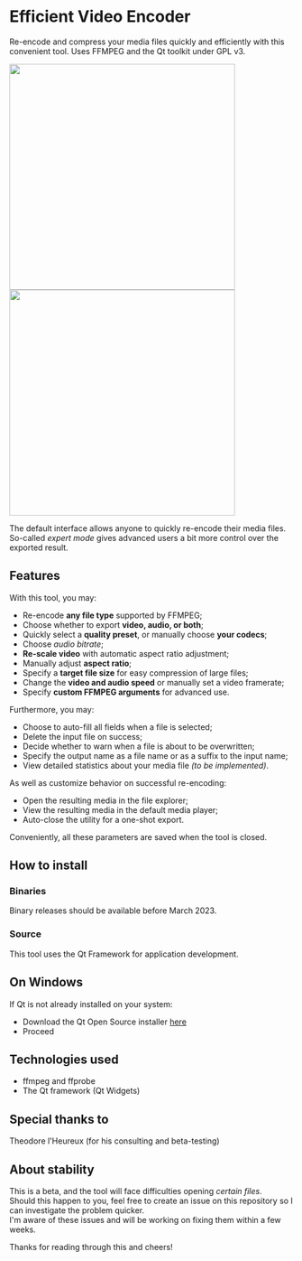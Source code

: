 # Efficient Video Encoder
Re-encode and compress your media files quickly and efficiently with this convenient tool. Uses FFMPEG and the Qt toolkit under GPL v3.

<div>
  <img height=400 src=https://user-images.githubusercontent.com/43908636/214160823-a1646833-ca03-4a9b-86e6-f64c2e8dac92.png />
  <img height=400 src=https://user-images.githubusercontent.com/43908636/214160857-1eafac6e-8e98-4775-9305-baf9ed480c13.png />
</div>  

The default interface allows anyone to quickly re-encode their media files.  
So-called *expert mode* gives advanced users a bit more control over the exported result.
  
## Features
With this tool, you may:

- Re-encode **any file type** supported by FFMPEG;
- Choose whether to export **video, audio, or both**;
- Quickly select a **quality preset**, or manually choose **your codecs**;
- Choose *audio bitrate*;
- **Re-scale video** with automatic aspect ratio adjustment;
- Manually adjust **aspect ratio**;
- Specify a **target file size** for easy compression of large files;
- Change the **video and audio speed** or manually set a video framerate;
- Specify **custom FFMPEG arguments** for advanced use.

Furthermore, you may:

- Choose to auto-fill all fields when a file is selected;
- Delete the input file on success;
- Decide whether to warn when a file is about to be overwritten;
- Specify the output name as a file name or as a suffix to the input name;
- View detailed statistics about your media file *(to be implemented)*.

As well as customize behavior on successful re-encoding:

- Open the resulting media in the file explorer;
- View the resulting media in the default media player;
- Auto-close the utility for a one-shot export.

Conveniently, all these parameters are saved when the tool is closed.

## How to install
### Binaries
Binary releases should be available before March 2023.

### Source
This tool uses the Qt Framework for application development.

## On Windows
If Qt is not already installed on your system:
- Download the Qt Open Source installer <a href=https://www.qt.io/download-qt-installer>here</a>
- Proceed 

## Technologies used
- ffmpeg and ffprobe
- The Qt framework (Qt Widgets)

## Special thanks to
Theodore l'Heureux (for his consulting and beta-testing)

## About stability
This is a beta, and the tool will face difficulties opening *certain files*.  
Should this happen to you, feel free to create an issue on this repository so I can investigate the problem quicker.  
I'm aware of these issues and will be working on fixing them within a few weeks.  

Thanks for reading through this and cheers!
